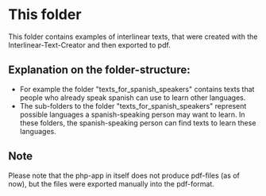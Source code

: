 # This folder
This folder contains examples of interlinear texts, that were created with the Interlinear-Text-Creator and then exported to pdf.

## Explanation on the folder-structure:
- For example the folder "texts_for_spanish_speakers" contains texts that people who already speak spanish can use to learn other languages.
- The sub-folders to the folder "texts_for_spanish_speakers" represent possible languages a spanish-speaking person may want to learn. In these folders, the spanish-speaking person can find texts to learn these languages.

## Note
Please note that the php-app in itself does not produce pdf-files (as of now), but the files were exported manually into the pdf-format.
